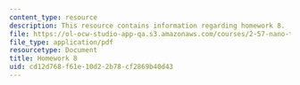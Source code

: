 ```yaml
---
content_type: resource
description: This resource contains information regarding homework 8.
file: https://ol-ocw-studio-app-qa.s3.amazonaws.com/courses/2-57-nano-to-macro-transport-processes-spring-2012/cd12d768f61e10d22b78cf2869b40d43_MIT2_57S12_hw_8.pdf
file_type: application/pdf
resourcetype: Document
title: Homework 8
uid: cd12d768-f61e-10d2-2b78-cf2869b40d43
---
```

